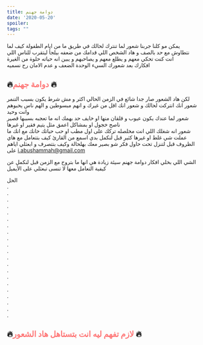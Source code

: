 ```yaml
---
title: دوامة جهنم
date: '2020-05-20'
spoiler: 
tags: ""
---
```

يمكن مو كلنا جربنا شعور لما تنترك لحالك في طريق ما من ايام الطفولة كيف لما نتطاوش مع حد بالصف و هاد الشخص اللي قدامك من ضعفه بيلجأ ليتقرب للناس اللي انت كنت تحكي معهم و يطلع معهم و يصاحبهم و يبين انه حياته حلوة من الغيرة<br>
افكارك بعد شعورك السيء الوحدة الضعف و عدم الامان رح نسميه<br>
## 🔥<span style="color: rgba(255, 50, 50, 0.65)">دوامة جهنم</span> 🔥<br>

لكن هاد الشعور صار جدا شائع في الزمن الحالي اكثر و مش شرط يكون بسبب التنمر شعور انك انتركت لحالك و شعور انك اقل من غيرك و انهم مبسوطين و الهم ناس يحبوهم وانت وحيد<br>
شعور لما عندك يكون  عيوب و قلقان منها او خايف حد بهمك انه ما تعجبه بسببها قصير ناصح خجول او بمشاكل اعمق مثل يتيم فقير او غيرها<br>
شعور انه شغلك اللي انت مخلصله تركك على اول مطب او حب حياتك خانك مع انك ما عملت شي غلط او غيرها كثير
قبل لنكمل بدي اسمع من القارئ كيف بتتعامل مع هاي الظروف قبل لتنزل تحت حاول فكر شو بصير معك بهلحالة وكيف بتتصرف و ابعثلي اياهم على 
i.abushammah@gmail.com

الشي اللي بخلي افكار دوامة جهنم سيئة زيادة هي انها ما بتروح مع الزمن 
 قبل لنكمل عن كيفية التعامل معها لا تنسى تبعثلي على الأيميل 

 الحل <br>
. <br>
. <br>
.<br>
. <br>
. <br>
. <br>
.<br>
. <br>
. <br>
. <br>
.<br>
. <br>
. <br>
. <br>
.<br>
. <br>
. <br>
. <br>
.<br>
. <br>
.
## 🔥<span style="color: rgba(255, 50, 50, 0.65)">لازم تفهم ليه انت بتستاهل هاد الشعور</span> 🔥<br>
